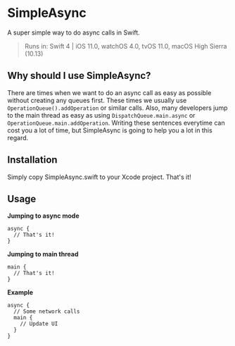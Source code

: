 # SimpleAsync
A super simple way to do async calls in Swift.

> Runs in: Swift 4 | iOS 11.0, watchOS 4.0, tvOS 11.0, macOS High Sierra (10.13)

## Why should I use SimpleAsync?

There are times when we want to do an async call as easy as possible without creating any queues first. These times we usually use `OperationQueue().addOperation` or similar calls. Also, many developers jump to the main thread as easy as using `DispatchQueue.main.async` or `OperationQueue.main.addOperation`. Writing these sentences everytime can cost you a lot of time, but SimpleAsync is going to help you a lot in this regard.

## Installation

Simply copy SimpleAsync.swift to your Xcode project. That's it!

## Usage

**Jumping to async mode**

    async {
      // That's it!
    }
    
**Jumping to main thread**

    main {
      // That's it!
    }
    
**Example**

    async {
      // Some network calls
      main {
        // Update UI
      }
    }
